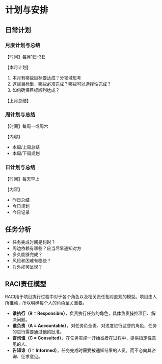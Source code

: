 # 计划与安排

## 日常计划

### 月度计划与总结

【时间】每月1日-3日

【本月计划】

1. 本月有哪些目标要达成？分领域思考
2. 这些目标里，哪些必须完成？哪些可以选择性完成？
3. 如何确保目标顺利达成？

【上月总结】

### 周计划与总结

【时间】每周一或周六

【内容】

- 本周/上周总结
- 本周/下周规划

### 日计划与总结

【时间】每天早上

【内容】

- 昨日总结
- 今日规划
- 今日记录

## 任务分析

- 任务完成时间是何时？
- 周边依赖有哪些？应当尽早通知对方
- 多久能够完成？
- 风险和困难有哪些？
- 对外如何呈现？

## RACI责任模型

RACI用于项目执行过程中对于各个角色以及相关责任相对直观的模型。项目由人所推动，所以明确每个人的角色至关重要。

- **谁执行（R = Responsible）**，负责执行任务的角色，具体负责操控项目、解决问题。
- **谁负责（A = Accountable）**，对任务负全责、对进度进行监督的角色，任务的进行需要通过他的批准。
- **咨询谁（C = Consulted）**，在任务实施一开始或者在过程中，提供指定性意见的人。
- **告知谁（I = Informed）**，任务完成时需要被通知结果的人员，而不必向其咨询、征求意见。
